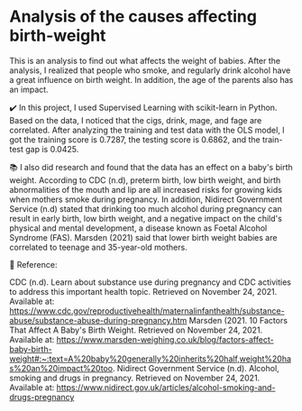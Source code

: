 # Analysis of the causes affecting birth-weight
This is an analysis to find out what affects the weight of babies. After the analysis, I realized that people who smoke, and regularly drink alcohol have a great influence on birth weight. In addition, the age of the parents also has an impact.

✔️ In this project, I used Supervised Learning with scikit-learn in Python. Based on the data, I noticed that the cigs, drink, mage, and fage are correlated. After analyzing the training and test data with the OLS model, I got the training score is 0.7287, the testing score is 0.6862, and the train-test gap is 0.0425.

📚 I also did research and found that the data has an effect on a baby's birth weight. According to CDC (n.d), preterm birth, low birth weight, and birth abnormalities of the mouth and lip are all increased risks for growing kids when mothers smoke during pregnancy. In addition, Nidirect Government Service (n.d) stated that drinking too much alcohol during pregnancy can result in early birth, low birth weight, and a negative impact on the child's physical and mental development, a disease known as Foetal Alcohol Syndrome (FAS). Marsden (2021) said that lower birth weight babies are correlated to teenage and 35-year-old mothers.



🔗 Reference:

CDC (n.d). Learn about substance use during pregnancy and CDC activities to address this important health topic. Retrieved on November 24, 2021. Available at: https://www.cdc.gov/reproductivehealth/maternalinfanthealth/substance-abuse/substance-abuse-during-pregnancy.htm Marsden (2021. 10 Factors That Affect A Baby's Birth Weight. Retrieved on November 24, 2021. Available at: https://www.marsden-weighing.co.uk/blog/factors-affect-baby-birth-weight#:~:text=A%20baby%20generally%20inherits%20half,weight%20has%20an%20impact%20too. Nidirect Government Service (n.d). Alcohol, smoking and drugs in pregnancy. Retrieved on November 24, 2021. Available at: https://www.nidirect.gov.uk/articles/alcohol-smoking-and-drugs-pregnancy

